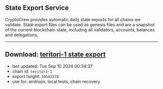 ## State Export Service
CryptoCrew provides automatic daily state exports for all chains we validate. State export files can be used as genesis files and are a snapshot of the current blockchain state, including all validators, accounts, balances and delegations.

---
**Download: [teritori-1 state export](https://dl-eu2.ccvalidators.com/SERVICE/teritori/teritori-1_export_10543378.json)**
---

- last updated: Tue Sep 10 2024 00:34:37
- chain id: `teritori-1`
- export height: `10543378`
- use for: airdrops, local tests, chain recovery

